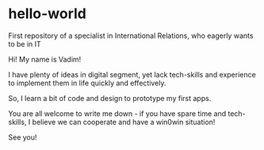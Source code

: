 # hello-world
First repository of a specialist in International Relations, who eagerly wants to be in IT

Hi! My name is Vadim!

I have plenty of ideas in digital segment, yet lack tech-skills and experience to implement them in life quickly and effectively.

So, I learn a bit of code and design to prototype my first apps.

You are all welcome to write me down - if you have spare time and tech-skills, I believe we can cooperate and have a win0win situation!

See you!
